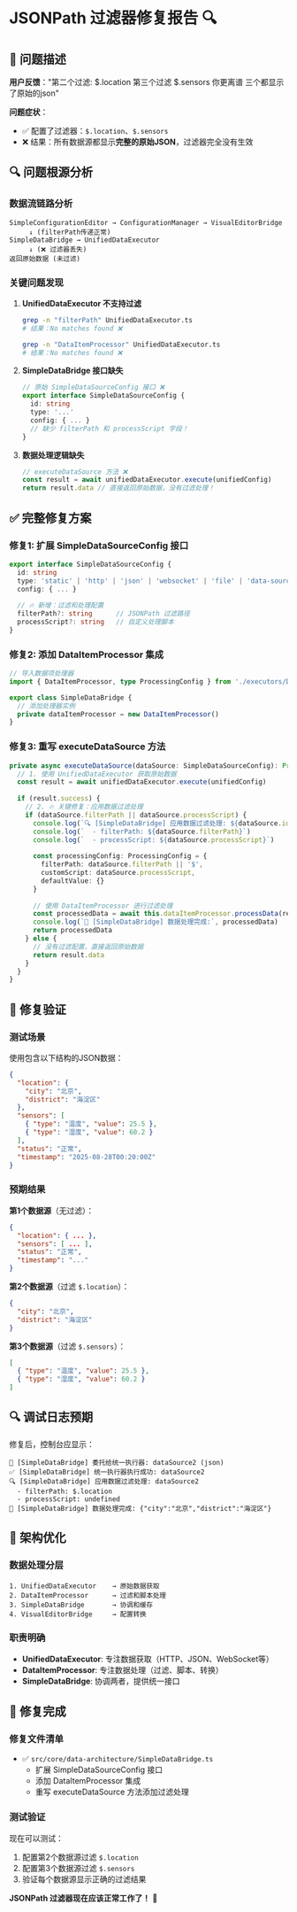 # JSONPath 过滤器修复报告 🔍

## 🐛 问题描述

**用户反馈**："第二个过滤: $.location  第三个过滤  $.sensors  你更离谱 三个都显示了原始的json"

**问题症状**：
- ✅ 配置了过滤器：`$.location`、`$.sensors`
- ❌ 结果：所有数据源都显示**完整的原始JSON**，过滤器完全没有生效

## 🔍 问题根源分析

### 数据流链路分析
```
SimpleConfigurationEditor → ConfigurationManager → VisualEditorBridge 
     ↓ (filterPath传递正常)
SimpleDataBridge → UnifiedDataExecutor 
     ↓ (❌ 过滤器丢失)
返回原始数据 (未过滤)
```

### 关键问题发现

1. **UnifiedDataExecutor 不支持过滤**
   ```bash
   grep -n "filterPath" UnifiedDataExecutor.ts
   # 结果：No matches found ❌
   
   grep -n "DataItemProcessor" UnifiedDataExecutor.ts  
   # 结果：No matches found ❌
   ```

2. **SimpleDataBridge 接口缺失**
   ```typescript
   // 原始 SimpleDataSourceConfig 接口 ❌
   export interface SimpleDataSourceConfig {
     id: string
     type: '...'
     config: { ... }
     // 缺少 filterPath 和 processScript 字段！
   }
   ```

3. **数据处理逻辑缺失**
   ```typescript
   // executeDataSource 方法 ❌
   const result = await unifiedDataExecutor.execute(unifiedConfig)
   return result.data // 直接返回原始数据，没有过滤处理！
   ```

## ✅ 完整修复方案

### 修复1: 扩展 SimpleDataSourceConfig 接口
```typescript
export interface SimpleDataSourceConfig {
  id: string
  type: 'static' | 'http' | 'json' | 'websocket' | 'file' | 'data-source-bindings'
  config: { ... }
  
  // 🔥 新增：过滤和处理配置
  filterPath?: string      // JSONPath 过滤路径
  processScript?: string   // 自定义处理脚本
}
```

### 修复2: 添加 DataItemProcessor 集成
```typescript
// 导入数据项处理器
import { DataItemProcessor, type ProcessingConfig } from './executors/DataItemProcessor'

export class SimpleDataBridge {
  // 添加处理器实例
  private dataItemProcessor = new DataItemProcessor()
}
```

### 修复3: 重写 executeDataSource 方法
```typescript
private async executeDataSource(dataSource: SimpleDataSourceConfig): Promise<any> {
  // 1. 使用 UnifiedDataExecutor 获取原始数据
  const result = await unifiedDataExecutor.execute(unifiedConfig)
  
  if (result.success) {
    // 2. 🔥 关键修复：应用数据过滤处理
    if (dataSource.filterPath || dataSource.processScript) {
      console.log(`🔍 [SimpleDataBridge] 应用数据过滤处理: ${dataSource.id}`)
      console.log(`  - filterPath: ${dataSource.filterPath}`)
      console.log(`  - processScript: ${dataSource.processScript}`)
      
      const processingConfig: ProcessingConfig = {
        filterPath: dataSource.filterPath || '$',
        customScript: dataSource.processScript,
        defaultValue: {}
      }
      
      // 使用 DataItemProcessor 进行过滤处理
      const processedData = await this.dataItemProcessor.processData(result.data, processingConfig)
      console.log(`🎯 [SimpleDataBridge] 数据处理完成:`, processedData)
      return processedData
    } else {
      // 没有过滤配置，直接返回原始数据
      return result.data
    }
  }
}
```

## 🧪 修复验证

### 测试场景
使用包含以下结构的JSON数据：
```json
{
  "location": {
    "city": "北京",
    "district": "海淀区"
  },
  "sensors": [
    { "type": "温度", "value": 25.5 },
    { "type": "湿度", "value": 60.2 }
  ],
  "status": "正常",
  "timestamp": "2025-08-28T00:20:00Z"
}
```

### 预期结果

**第1个数据源**（无过滤）：
```json
{
  "location": { ... },
  "sensors": [ ... ],
  "status": "正常",
  "timestamp": "..."
}
```

**第2个数据源**（过滤 `$.location`）：
```json
{
  "city": "北京",
  "district": "海淀区"
}
```

**第3个数据源**（过滤 `$.sensors`）：
```json
[
  { "type": "温度", "value": 25.5 },
  { "type": "湿度", "value": 60.2 }
]
```

## 🔍 调试日志预期

修复后，控制台应显示：
```
🔄 [SimpleDataBridge] 委托给统一执行器: dataSource2 (json)
✅ [SimpleDataBridge] 统一执行器执行成功: dataSource2
🔍 [SimpleDataBridge] 应用数据过滤处理: dataSource2
  - filterPath: $.location
  - processScript: undefined
🎯 [SimpleDataBridge] 数据处理完成: {"city":"北京","district":"海淀区"}
```

## 🎯 架构优化

### 数据处理分层
```
1. UnifiedDataExecutor    → 原始数据获取
2. DataItemProcessor      → 过滤和脚本处理  
3. SimpleDataBridge       → 协调和缓存
4. VisualEditorBridge     → 配置转换
```

### 职责明确
- **UnifiedDataExecutor**: 专注数据获取（HTTP、JSON、WebSocket等）
- **DataItemProcessor**: 专注数据处理（过滤、脚本、转换）
- **SimpleDataBridge**: 协调两者，提供统一接口

## 🎉 修复完成

### 修复文件清单
- ✅ `src/core/data-architecture/SimpleDataBridge.ts`
  - 扩展 SimpleDataSourceConfig 接口
  - 添加 DataItemProcessor 集成
  - 重写 executeDataSource 方法添加过滤处理

### 测试验证
现在可以测试：
1. 配置第2个数据源过滤 `$.location`
2. 配置第3个数据源过滤 `$.sensors`  
3. 验证每个数据源显示正确的过滤结果

**JSONPath 过滤器现在应该正常工作了！** 🎯